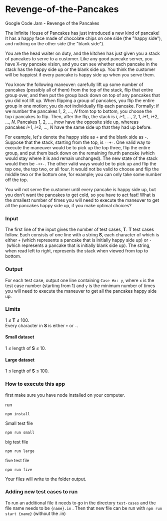 # Revenge-of-the-Pancakes
Google Code Jam - Revenge of the Pancakes

The Infinite House of Pancakes has just introduced a new kind of pancake! It has a happy face made of chocolate chips on one side (the "happy side"), and nothing on the other side (the "blank side").

You are the head waiter on duty, and the kitchen has just given you a stack of pancakes to serve to a customer. Like any good pancake server, you have X-ray pancake vision, and you can see whether each pancake in the stack has the happy side up or the blank side up. You think the customer will be happiest if every pancake is happy side up when you serve them.

You know the following maneuver: carefully lift up some number of pancakes (possibly all of them) from the top of the stack, flip that entire group over, and then put the group back down on top of any pancakes that you did not lift up. When flipping a group of pancakes, you flip the entire group in one motion; you do *not* individually flip each pancake. Formally: if we number the pancakes 1, 2, ..., *N* from top to bottom, you choose the top *i* pancakes to flip. Then, after the flip, the stack is *i*, *i*-1, ..., 2, 1, *i*+1, *i*+2, ..., *N*. Pancakes 1, 2, ..., *i*now have the opposite side up, whereas pancakes *i*+1, *i*+2, ..., *N* have the same side up that they had up before.

For example, let's denote the happy side as `+` and the blank side as `-`. Suppose that the stack, starting from the top, is `--+-`. One valid way to execute the maneuver would be to pick up the top three, flip the entire group, and put them back down on the remaining fourth pancake (which would stay where it is and remain unchanged). The new state of the stack would then be `-++-`. The other valid ways would be to pick up and flip the top one, the top two, or all four. It would not be valid to choose and flip the middle two or the bottom one, for example; you can only take some number off the top.

You will not serve the customer until every pancake is happy side up, but you don't want the pancakes to get cold, so you have to act fast! What is the smallest number of times you will need to execute the maneuver to get all the pancakes happy side up, if you make optimal choices?

### Input

The first line of the input gives the number of test cases, **T**. **T** test cases follow. Each consists of one line with a string **S**, each character of which is either `+` (which represents a pancake that is initially happy side up) or `-` (which represents a pancake that is initially blank side up). The string, when read left to right, represents the stack when viewed from top to bottom.

### Output

For each test case, output one line containing `Case #x: y`, where `x` is the test case number (starting from 1) and `y` is the minimum number of times you will need to execute the maneuver to get all the pancakes happy side up.

### Limits

1 ≤ **T** ≤ 100.\
Every character in **S** is either `+` or `-`.

#### Small dataset

1 ≤ length of **S** ≤ 10.

#### Large dataset

1 ≤ length of **S** ≤ 100.

### How to execute this app

first make sure you have node installed on your computer.

run 

`npm install`

Small test file

`npm run small`

big test file

`npm run large`

five test file

```npm run five```

Your files will write to the folder output.


### Adding new test cases to run

To run an additional file it needs to go in the directory `test-cases` and the file name needs to be `{name}.in` . Then that new file can be run with `npm run start {name}` (without the .in)
